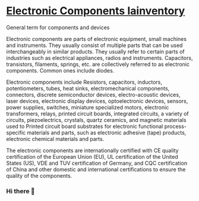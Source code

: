 <h1 style="color:red"><a href="https://iainventory.com/">Electronic Components Iainventory</a></h1>
<p>General term for components and devices</p>

Electronic components are parts of electronic equipment, small machines and instruments. They usually consist of multiple parts that can be used interchangeably in similar products. They usually refer to certain parts of industries such as electrical appliances, radios and instruments. Capacitors, transistors, filaments, springs, etc. are collectively referred to as electronic components. Common ones include diodes.

Electronic components include <a href="https://iainventory.com/collections/resistors/" style="text-decoration: none;">Resistors</a>, capacitors, inductors, potentiometers, tubes, heat sinks, electromechanical components, connectors, discrete semiconductor devices, electro-acoustic devices, laser devices, electronic display devices, optoelectronic devices, sensors, power supplies, switches, miniature specialized motors, electronic transformers, relays, printed circuit boards, integrated circuits, a variety of circuits, piezoelectrics, crystals, quartz ceramics, and magnetic materials used to Printed circuit board substrates for electronic functional process-specific materials and parts, such as electronic adhesive (tape) products, electronic chemical materials and parts.

The electronic components are internationally certified with CE quality certification of the European Union (EU), UL certification of the United States (US), VDE and TUV certification of Germany, and CQC certification of China and other domestic and international certifications to ensure the quality of the components.

### Hi there 👋

<!--
**huanghaodong888/huanghaodong888** is a ✨ _special_ ✨ repository because its `README.md` (this file) appears on your GitHub profile.

Here are some ideas to get you started:

- 🔭 I’m currently working on ...
- 🌱 I’m currently learning ...
- 👯 I’m looking to collaborate on ...
- 🤔 I’m looking for help with ...
- 💬 Ask me about ...
- 📫 How to reach me: ...
- 😄 Pronouns: ...
- ⚡ Fun fact: ...
-->
